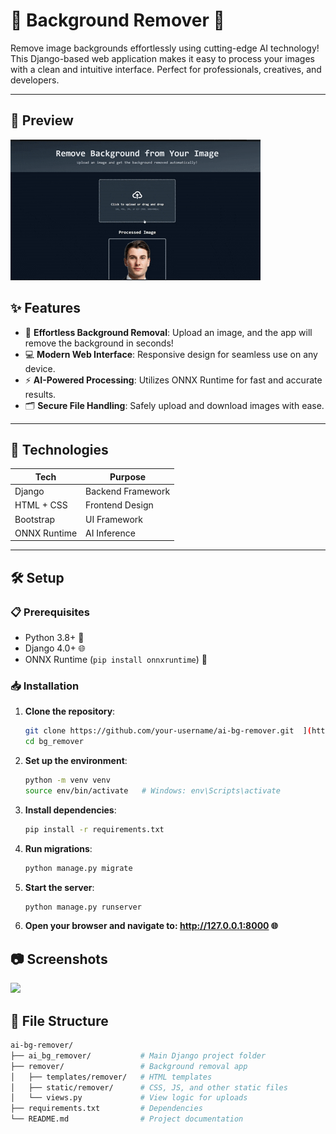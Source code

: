 # 🌟 Background Remover 🎨  

Remove image backgrounds effortlessly using cutting-edge AI technology! This Django-based web application makes it easy to process your images with a clean and intuitive interface. Perfect for professionals, creatives, and developers.  

---
## 👀 Preview
![](https://github.com/4zan4/bg_remover/blob/main/preview/preview%20web.gif)

## ✨ Features  

- 🌈 **Effortless Background Removal**: Upload an image, and the app will remove the background in seconds!  
- 💻 **Modern Web Interface**: Responsive design for seamless use on any device.  
- ⚡ **AI-Powered Processing**: Utilizes ONNX Runtime for fast and accurate results.  
- 🗂️ **Secure File Handling**: Safely upload and download images with ease.  

---

## 🚀 Technologies  

| **Tech**        | **Purpose**                 |  
|------------------|-----------------------------|  
| Django           | Backend Framework          |  
| HTML + CSS       | Frontend Design            |  
| Bootstrap        | UI Framework               |  
| ONNX Runtime     | AI Inference               |  

---

## 🛠️ Setup  

### 📋 Prerequisites  

- Python 3.8+ 🐍  
- Django 4.0+ 🌐  
- ONNX Runtime (`pip install onnxruntime`) 🤖  

### 📥 Installation  

1. **Clone the repository**:  
   ```bash  
   git clone https://github.com/your-username/ai-bg-remover.git  ](https://github.com/4zan4/bg_remover.git
   cd bg_remover
2. **Set up the environment**:
   ```bash
   python -m venv venv
   source env/bin/activate   # Windows: env\Scripts\activate 
3. **Install dependencies**:
   ```bash
   pip install -r requirements.txt  
4. **Run migrations**:
   ```bash
   python manage.py migrate  
5. **Start the server**:
   ```bash
   python manage.py runserver  
6. **Open your browser and navigate to: http://127.0.0.1:8000 🌐**

## 📷 Screenshots
![](preview/scweb.png)

## 📂 File Structure
   ```bash
ai-bg-remover/  
├── ai_bg_remover/           # Main Django project folder  
├── remover/                 # Background removal app  
│   ├── templates/remover/   # HTML templates  
│   ├── static/remover/      # CSS, JS, and other static files  
│   └── views.py             # View logic for uploads
├── requirements.txt         # Dependencies  
└── README.md                # Project documentation  
